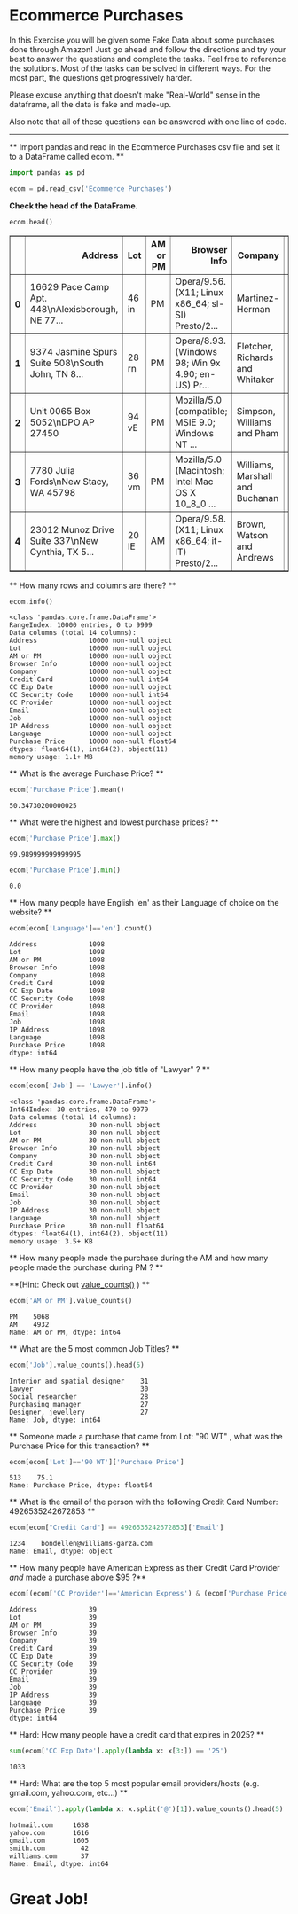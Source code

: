 
# Ecommerce Purchases 

In this Exercise you will be given some Fake Data about some purchases done through Amazon! Just go ahead and follow the directions and try your best to answer the questions and complete the tasks. Feel free to reference the solutions. Most of the tasks can be solved in different ways. For the most part, the questions get progressively harder.

Please excuse anything that doesn't make "Real-World" sense in the dataframe, all the data is fake and made-up.

Also note that all of these questions can be answered with one line of code.
____
** Import pandas and read in the Ecommerce Purchases csv file and set it to a DataFrame called ecom. **


```python
import pandas as pd
```


```python
ecom = pd.read_csv('Ecommerce Purchases')
```

**Check the head of the DataFrame.**


```python
ecom.head()
```




<div>
<table border="1" class="dataframe">
  <thead>
    <tr style="text-align: right;">
      <th></th>
      <th>Address</th>
      <th>Lot</th>
      <th>AM or PM</th>
      <th>Browser Info</th>
      <th>Company</th>
      <th>Credit Card</th>
      <th>CC Exp Date</th>
      <th>CC Security Code</th>
      <th>CC Provider</th>
      <th>Email</th>
      <th>Job</th>
      <th>IP Address</th>
      <th>Language</th>
      <th>Purchase Price</th>
    </tr>
  </thead>
  <tbody>
    <tr>
      <th>0</th>
      <td>16629 Pace Camp Apt. 448\nAlexisborough, NE 77...</td>
      <td>46 in</td>
      <td>PM</td>
      <td>Opera/9.56.(X11; Linux x86_64; sl-SI) Presto/2...</td>
      <td>Martinez-Herman</td>
      <td>6011929061123406</td>
      <td>02/20</td>
      <td>900</td>
      <td>JCB 16 digit</td>
      <td>pdunlap@yahoo.com</td>
      <td>Scientist, product/process development</td>
      <td>149.146.147.205</td>
      <td>el</td>
      <td>98.14</td>
    </tr>
    <tr>
      <th>1</th>
      <td>9374 Jasmine Spurs Suite 508\nSouth John, TN 8...</td>
      <td>28 rn</td>
      <td>PM</td>
      <td>Opera/8.93.(Windows 98; Win 9x 4.90; en-US) Pr...</td>
      <td>Fletcher, Richards and Whitaker</td>
      <td>3337758169645356</td>
      <td>11/18</td>
      <td>561</td>
      <td>Mastercard</td>
      <td>anthony41@reed.com</td>
      <td>Drilling engineer</td>
      <td>15.160.41.51</td>
      <td>fr</td>
      <td>70.73</td>
    </tr>
    <tr>
      <th>2</th>
      <td>Unit 0065 Box 5052\nDPO AP 27450</td>
      <td>94 vE</td>
      <td>PM</td>
      <td>Mozilla/5.0 (compatible; MSIE 9.0; Windows NT ...</td>
      <td>Simpson, Williams and Pham</td>
      <td>675957666125</td>
      <td>08/19</td>
      <td>699</td>
      <td>JCB 16 digit</td>
      <td>amymiller@morales-harrison.com</td>
      <td>Customer service manager</td>
      <td>132.207.160.22</td>
      <td>de</td>
      <td>0.95</td>
    </tr>
    <tr>
      <th>3</th>
      <td>7780 Julia Fords\nNew Stacy, WA 45798</td>
      <td>36 vm</td>
      <td>PM</td>
      <td>Mozilla/5.0 (Macintosh; Intel Mac OS X 10_8_0 ...</td>
      <td>Williams, Marshall and Buchanan</td>
      <td>6011578504430710</td>
      <td>02/24</td>
      <td>384</td>
      <td>Discover</td>
      <td>brent16@olson-robinson.info</td>
      <td>Drilling engineer</td>
      <td>30.250.74.19</td>
      <td>es</td>
      <td>78.04</td>
    </tr>
    <tr>
      <th>4</th>
      <td>23012 Munoz Drive Suite 337\nNew Cynthia, TX 5...</td>
      <td>20 IE</td>
      <td>AM</td>
      <td>Opera/9.58.(X11; Linux x86_64; it-IT) Presto/2...</td>
      <td>Brown, Watson and Andrews</td>
      <td>6011456623207998</td>
      <td>10/25</td>
      <td>678</td>
      <td>Diners Club / Carte Blanche</td>
      <td>christopherwright@gmail.com</td>
      <td>Fine artist</td>
      <td>24.140.33.94</td>
      <td>es</td>
      <td>77.82</td>
    </tr>
  </tbody>
</table>
</div>



** How many rows and columns are there? **


```python
ecom.info()
```

    <class 'pandas.core.frame.DataFrame'>
    RangeIndex: 10000 entries, 0 to 9999
    Data columns (total 14 columns):
    Address             10000 non-null object
    Lot                 10000 non-null object
    AM or PM            10000 non-null object
    Browser Info        10000 non-null object
    Company             10000 non-null object
    Credit Card         10000 non-null int64
    CC Exp Date         10000 non-null object
    CC Security Code    10000 non-null int64
    CC Provider         10000 non-null object
    Email               10000 non-null object
    Job                 10000 non-null object
    IP Address          10000 non-null object
    Language            10000 non-null object
    Purchase Price      10000 non-null float64
    dtypes: float64(1), int64(2), object(11)
    memory usage: 1.1+ MB
    

** What is the average Purchase Price? **


```python
ecom['Purchase Price'].mean()
```




    50.34730200000025



** What were the highest and lowest purchase prices? **


```python
ecom['Purchase Price'].max()
```




    99.989999999999995




```python
ecom['Purchase Price'].min()
```




    0.0



** How many people have English 'en' as their Language of choice on the website? **


```python
ecom[ecom['Language']=='en'].count()
```




    Address             1098
    Lot                 1098
    AM or PM            1098
    Browser Info        1098
    Company             1098
    Credit Card         1098
    CC Exp Date         1098
    CC Security Code    1098
    CC Provider         1098
    Email               1098
    Job                 1098
    IP Address          1098
    Language            1098
    Purchase Price      1098
    dtype: int64



** How many people have the job title of "Lawyer" ? **



```python
ecom[ecom['Job'] == 'Lawyer'].info()
```

    <class 'pandas.core.frame.DataFrame'>
    Int64Index: 30 entries, 470 to 9979
    Data columns (total 14 columns):
    Address             30 non-null object
    Lot                 30 non-null object
    AM or PM            30 non-null object
    Browser Info        30 non-null object
    Company             30 non-null object
    Credit Card         30 non-null int64
    CC Exp Date         30 non-null object
    CC Security Code    30 non-null int64
    CC Provider         30 non-null object
    Email               30 non-null object
    Job                 30 non-null object
    IP Address          30 non-null object
    Language            30 non-null object
    Purchase Price      30 non-null float64
    dtypes: float64(1), int64(2), object(11)
    memory usage: 3.5+ KB
    

** How many people made the purchase during the AM and how many people made the purchase during PM ? **

**(Hint: Check out [value_counts()](http://pandas.pydata.org/pandas-docs/stable/generated/pandas.Series.value_counts.html) ) **


```python
ecom['AM or PM'].value_counts()
```




    PM    5068
    AM    4932
    Name: AM or PM, dtype: int64



** What are the 5 most common Job Titles? **


```python
ecom['Job'].value_counts().head(5)
```




    Interior and spatial designer    31
    Lawyer                           30
    Social researcher                28
    Purchasing manager               27
    Designer, jewellery              27
    Name: Job, dtype: int64



** Someone made a purchase that came from Lot: "90 WT" , what was the Purchase Price for this transaction? **


```python
ecom[ecom['Lot']=='90 WT']['Purchase Price']
```




    513    75.1
    Name: Purchase Price, dtype: float64



** What is the email of the person with the following Credit Card Number: 4926535242672853 **


```python
ecom[ecom["Credit Card"] == 4926535242672853]['Email'] 
```




    1234    bondellen@williams-garza.com
    Name: Email, dtype: object



** How many people have American Express as their Credit Card Provider *and* made a purchase above $95 ?**


```python
ecom[(ecom['CC Provider']=='American Express') & (ecom['Purchase Price']>95)].count()
```




    Address             39
    Lot                 39
    AM or PM            39
    Browser Info        39
    Company             39
    Credit Card         39
    CC Exp Date         39
    CC Security Code    39
    CC Provider         39
    Email               39
    Job                 39
    IP Address          39
    Language            39
    Purchase Price      39
    dtype: int64



** Hard: How many people have a credit card that expires in 2025? **


```python
sum(ecom['CC Exp Date'].apply(lambda x: x[3:]) == '25')
```




    1033



** Hard: What are the top 5 most popular email providers/hosts (e.g. gmail.com, yahoo.com, etc...) **


```python
ecom['Email'].apply(lambda x: x.split('@')[1]).value_counts().head(5)
```




    hotmail.com     1638
    yahoo.com       1616
    gmail.com       1605
    smith.com         42
    williams.com      37
    Name: Email, dtype: int64



# Great Job!
